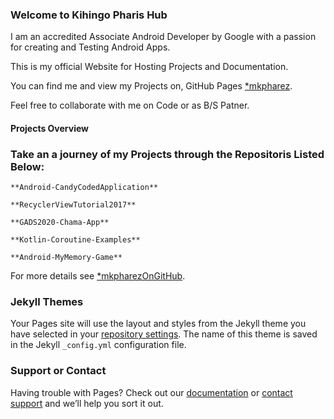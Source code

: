 ### Welcome to Kihingo Pharis Hub

I am an accredited Associate Android Developer by Google with a passion for creating and Testing Android Apps.

This is my official Website for Hosting Projects and Documentation.

You can find me and view my Projects on, GitHub Pages [*mkpharez](https://github.com/mkpharez). 

Feel free to collaborate with me on Code or as B/S Patner.

#### Projects Overview

### Take an a journey of my Projects through the Repositoris Listed Below:

    **Android-CandyCodedApplication**

    **RecyclerViewTutorial2017**

    **GADS2020-Chama-App**

    **Kotlin-Coroutine-Examples**

    **Android-MyMemory-Game**


For more details see [*mkpharezOnGitHub](https://github.com/mkpharez).

### Jekyll Themes

Your Pages site will use the layout and styles from the Jekyll theme you have selected in your [repository settings](https://github.com/mkpharez/footzMagartee/settings/pages). The name of this theme is saved in the Jekyll `_config.yml` configuration file.

### Support or Contact

Having trouble with Pages? Check out our [documentation](https://docs.github.com/categories/github-pages-basics/) or [contact support](https://support.github.com/contact) and we’ll help you sort it out.
